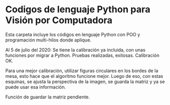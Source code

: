 # Codigos de lenguaje Python para Visión por Computadora

Esta carpeta incluye los códigos en lenguaje Python con POO y programación multi-hilos donde aplique.

Al 5 de julio del 2020:
Se tiene la calibración ya incluida, con unas funciones por migrar a Python.
Pruebas realizadas, exitosas. Calibración OK.

Para una mejor calibración, utilizar figuras circulares en los bordes de la mesa, esto hace que el algoritmo funcione mejor.
Luego de eso, con estas esquinas, se ajusta la perspectiva de la imagen, se guarda la matriz y ya se puede usar esa información.

Función de guardar la matriz pendiente.
